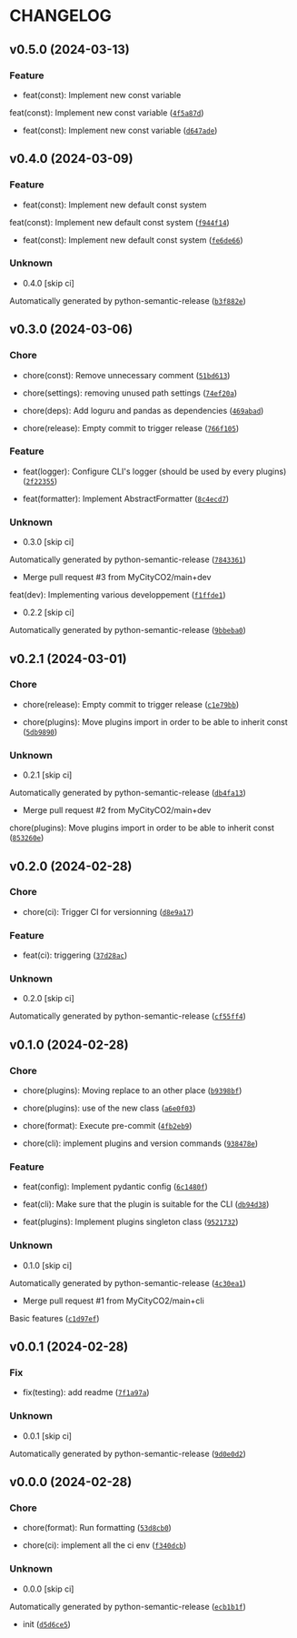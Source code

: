 # CHANGELOG



## v0.5.0 (2024-03-13)

### Feature

* feat(const): Implement new const variable

feat(const): Implement new const variable ([`4f5a87d`](https://github.com/MyCityCO2/co2-cli/commit/4f5a87dffd09c8dc883923e52e107efee8855194))

* feat(const): Implement new const variable ([`d647ade`](https://github.com/MyCityCO2/co2-cli/commit/d647adef4ffac0f0fbfe2c52ee83aead4f055b40))


## v0.4.0 (2024-03-09)

### Feature

* feat(const): Implement new default const system

feat(const): Implement new default const system ([`f944f14`](https://github.com/MyCityCO2/co2-cli/commit/f944f14a35bc977e450e06c72b0f8186c2b15639))

* feat(const): Implement new default const system ([`fe6de66`](https://github.com/MyCityCO2/co2-cli/commit/fe6de66a59bfb329ed875996b7389256a065415f))

### Unknown

* 0.4.0 [skip ci]

Automatically generated by python-semantic-release ([`b3f882e`](https://github.com/MyCityCO2/co2-cli/commit/b3f882e9599a84af52f50d8f1b60069062ac9a60))


## v0.3.0 (2024-03-06)

### Chore

* chore(const): Remove unnecessary comment ([`51bd613`](https://github.com/MyCityCO2/co2-cli/commit/51bd613a50a052202c45c539d937a6b1b63f36e7))

* chore(settings): removing unused path settings ([`74ef20a`](https://github.com/MyCityCO2/co2-cli/commit/74ef20a3a829a6ddc19cceb62f70058880d6cff1))

* chore(deps): Add loguru and pandas as dependencies ([`469abad`](https://github.com/MyCityCO2/co2-cli/commit/469abad020feea7676f1eca804d85d9ee371e4b3))

* chore(release): Empty commit to trigger release ([`766f105`](https://github.com/MyCityCO2/co2-cli/commit/766f1058e5465878f12b5ec504a448831d28133f))

### Feature

* feat(logger): Configure CLI&#39;s logger (should be used by every plugins) ([`2f22355`](https://github.com/MyCityCO2/co2-cli/commit/2f22355208f7d7784699f44a484c8500b8925179))

* feat(formatter): Implement AbstractFormatter ([`8c4ecd7`](https://github.com/MyCityCO2/co2-cli/commit/8c4ecd78b0b8941542ff34509bbf28aed266f053))

### Unknown

* 0.3.0 [skip ci]

Automatically generated by python-semantic-release ([`7843361`](https://github.com/MyCityCO2/co2-cli/commit/784336125aebdf58b179cc9fd222ef8c3ab64d11))

* Merge pull request #3 from MyCityCO2/main+dev

feat(dev): Implementing various developpement ([`f1ffde1`](https://github.com/MyCityCO2/co2-cli/commit/f1ffde199f6a7ed817b42f9f3bef2a211ccf5168))

* 0.2.2 [skip ci]

Automatically generated by python-semantic-release ([`9bbeba0`](https://github.com/MyCityCO2/co2-cli/commit/9bbeba095b0efe48c4eb41a6a5f3aaeea057f75a))


## v0.2.1 (2024-03-01)

### Chore

* chore(release): Empty commit to trigger release ([`c1e79bb`](https://github.com/MyCityCO2/co2-cli/commit/c1e79bb3e66330bafca32e4eb8000afab8fd9e45))

* chore(plugins): Move plugins import in order to be able to inherit const ([`5db9890`](https://github.com/MyCityCO2/co2-cli/commit/5db98906b96a9ed604644031150d7b02334371e2))

### Unknown

* 0.2.1 [skip ci]

Automatically generated by python-semantic-release ([`db4fa13`](https://github.com/MyCityCO2/co2-cli/commit/db4fa13f8a86e6385b8fb1251effd937b787872c))

* Merge pull request #2 from MyCityCO2/main+dev

chore(plugins): Move plugins import in order to be able to inherit const ([`853260e`](https://github.com/MyCityCO2/co2-cli/commit/853260eeb57bb9580eb0a1df126cf0c04093dc2c))


## v0.2.0 (2024-02-28)

### Chore

* chore(ci): Trigger CI for versionning ([`d8e9a17`](https://github.com/MyCityCO2/co2-cli/commit/d8e9a17899379492c32a4e7bb8a031a06211e570))

### Feature

* feat(ci): triggering ([`37d28ac`](https://github.com/MyCityCO2/co2-cli/commit/37d28ac4d1144b04318b943a714a9520f89a9dbc))

### Unknown

* 0.2.0 [skip ci]

Automatically generated by python-semantic-release ([`cf55ff4`](https://github.com/MyCityCO2/co2-cli/commit/cf55ff4f6cdb92335a0690c867c108451e8d7600))


## v0.1.0 (2024-02-28)

### Chore

* chore(plugins): Moving replace to an other place ([`b9398bf`](https://github.com/MyCityCO2/co2-cli/commit/b9398bf932cb8b031de371f70e918f93060db26f))

* chore(plugins): use of the new class ([`a6e0f03`](https://github.com/MyCityCO2/co2-cli/commit/a6e0f032a35b1bddc8847b8b743cf590438386da))

* chore(format): Execute pre-commit ([`4fb2eb9`](https://github.com/MyCityCO2/co2-cli/commit/4fb2eb9745bbac8cd7a43656bc5df45feac427a1))

* chore(cli): implement plugins and version commands ([`938478e`](https://github.com/MyCityCO2/co2-cli/commit/938478e860f58c5325ba6b74ba88ba1fffa1b7a2))

### Feature

* feat(config): Implement pydantic config ([`6c1480f`](https://github.com/MyCityCO2/co2-cli/commit/6c1480fe04abf3d7970641e569c9c310d152bee2))

* feat(cli): Make sure that the plugin is suitable for the CLI ([`db94d38`](https://github.com/MyCityCO2/co2-cli/commit/db94d380d9dcbb1730696500b073cdcce149ba48))

* feat(plugins): Implement plugins singleton class ([`9521732`](https://github.com/MyCityCO2/co2-cli/commit/952173299401283de1c489ee8d83db593fa3cea6))

### Unknown

* 0.1.0 [skip ci]

Automatically generated by python-semantic-release ([`4c30ea1`](https://github.com/MyCityCO2/co2-cli/commit/4c30ea189e58f2c94815dfc18c8661d861c2efc9))

* Merge pull request #1 from MyCityCO2/main+cli

Basic features ([`c1d97ef`](https://github.com/MyCityCO2/co2-cli/commit/c1d97efad4df14646cc212c2d3784d620c049b58))


## v0.0.1 (2024-02-28)

### Fix

* fix(testing): add readme ([`7f1a97a`](https://github.com/MyCityCO2/co2-cli/commit/7f1a97ad24b86665ae2561902017213707feb252))

### Unknown

* 0.0.1 [skip ci]

Automatically generated by python-semantic-release ([`9d0e0d2`](https://github.com/MyCityCO2/co2-cli/commit/9d0e0d23984784e94ba30cc63beb0f240468b72c))


## v0.0.0 (2024-02-28)

### Chore

* chore(format): Run formatting ([`53d8cb0`](https://github.com/MyCityCO2/co2-cli/commit/53d8cb0d351e3848e0b8bc0bf7ee4f33185a8373))

* chore(ci): implement all the ci env ([`f340dcb`](https://github.com/MyCityCO2/co2-cli/commit/f340dcb9563092b71a5de381527b7acedf71bae1))

### Unknown

* 0.0.0 [skip ci]

Automatically generated by python-semantic-release ([`ecb1b1f`](https://github.com/MyCityCO2/co2-cli/commit/ecb1b1fc820af6f341239923ada5e624b500a71a))

* init ([`d5d6ce5`](https://github.com/MyCityCO2/co2-cli/commit/d5d6ce555abf8f0aed9e81ca71a8855de38d5fba))
